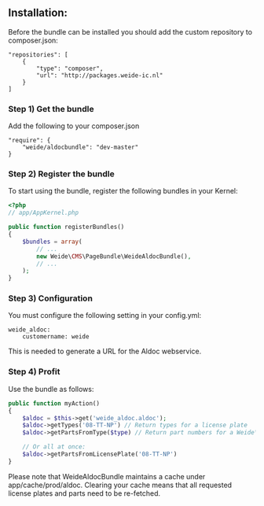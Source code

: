 ## Installation:

Before the bundle can be installed you should add the custom repository to composer.json:

    "repositories": [
        {
            "type": "composer",
            "url": "http://packages.weide-ic.nl"
        }
    ]

### Step 1) Get the bundle

Add the following to your composer.json

    "require": {
        "weide/aldocbundle": "dev-master"
    }

### Step 2) Register the bundle

To start using the bundle, register the following bundles in your Kernel:

``` php
<?php
// app/AppKernel.php

public function registerBundles()
{
    $bundles = array(
        // ...
        new Weide\CMS\PageBundle\WeideAldocBundle(),
        // ...
    );
}
```

### Step 3) Configuration

You must configure the following setting in your config.yml:

    weide_aldoc:
        customername: weide

This is needed to generate a URL for the Aldoc webservice.

### Step 4) Profit

Use the bundle as follows:

```php
public function myAction()
{
    $aldoc = $this->get('weide_aldoc.aldoc');
    $aldoc->getTypes('08-TT-NP') // Return types for a license plate
    $aldoc->getPartsFromType($type) // Return part numbers for a Weide\AldocBundle\Model\Type-object

    // Or all at once:
    $aldoc->getPartsFromLicensePlate('08-TT-NP')
}
```

Please note that WeideAldocBundle maintains a cache under app/cache/prod/aldoc.
Clearing your cache means that all requested license plates and parts need to be re-fetched.